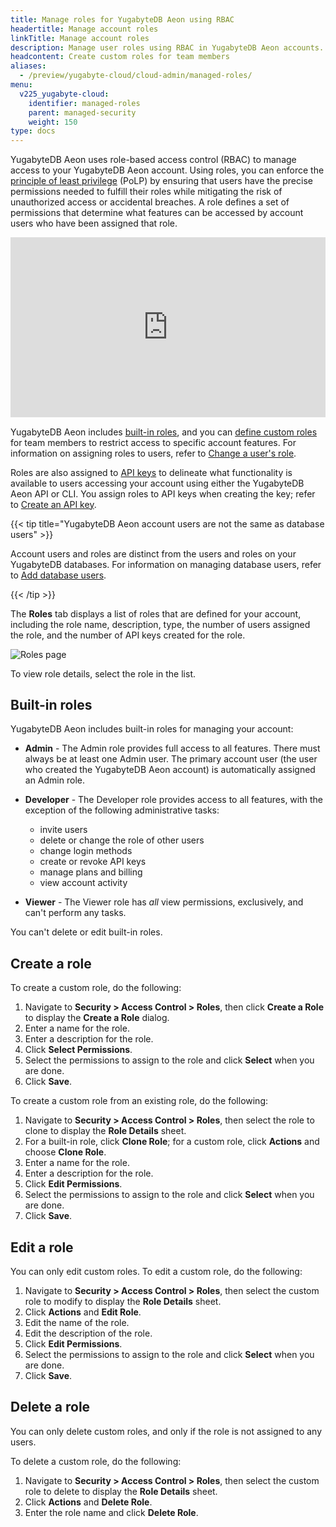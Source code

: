 ```yaml
---
title: Manage roles for YugabyteDB Aeon using RBAC
headertitle: Manage account roles
linkTitle: Manage account roles
description: Manage user roles using RBAC in YugabyteDB Aeon accounts.
headcontent: Create custom roles for team members
aliases:
  - /preview/yugabyte-cloud/cloud-admin/managed-roles/
menu:
  v225_yugabyte-cloud:
    identifier: managed-roles
    parent: managed-security
    weight: 150
type: docs
---
```


YugabyteDB Aeon uses role-based access control (RBAC) to manage access to your YugabyteDB Aeon account. Using roles, you can enforce the [principle of least privilege](https://en.wikipedia.org/wiki/Principle_of_least_privilege) (PoLP) by ensuring that users have the precise permissions needed to fulfill their roles while mitigating the risk of unauthorized access or accidental breaches. A role defines a set of permissions that determine what features can be accessed by account users who have been assigned that role.

<div style="position: relative; padding-bottom: calc(48.5% + 44px); height: 0;"><iframe src="https://app.supademo.com/embed/8qhuZOgCCzczVXY_5pydu" frameborder="0" webkitallowfullscreen="true" mozallowfullscreen="true" allowfullscreen style="position: absolute; top: 0; left: 0; width: 100%; height: 100%;"></iframe></div>

YugabyteDB Aeon includes [built-in roles](#built-in-roles), and you can [define custom roles](#create-a-role) for team members to restrict access to specific account features. For information on assigning roles to users, refer to [Change a user's role](../manage-access/#change-a-user-s-role).

Roles are also assigned to [API keys](../../managed-automation/managed-apikeys/) to delineate what functionality is available to users accessing your account using either the YugabyteDB Aeon API or CLI. You assign roles to API keys when creating the key; refer to [Create an API key](../../managed-automation/managed-apikeys/#create-an-api-key).

{{< tip title="YugabyteDB Aeon account users are not the same as database users" >}}

Account users and roles are distinct from the users and roles on your YugabyteDB databases. For information on managing database users, refer to [Add database users](../../cloud-secure-clusters/add-users/).

{{< /tip >}}

The **Roles** tab displays a list of roles that are defined for your account, including the role name, description, type, the number of users assigned the role, and the number of API keys created for the role.

![Roles page](/images/yb-cloud/managed-admin-roles.png)

To view role details, select the role in the list.

## Built-in roles

YugabyteDB Aeon includes built-in roles for managing your account:

- **Admin** - The Admin role provides full access to all features. There must always be at least one Admin user. The primary account user (the user who created the YugabyteDB Aeon account) is automatically assigned an Admin role.

- **Developer** - The Developer role provides access to all features, with the exception of the following administrative tasks:

  - invite users
  - delete or change the role of other users
  - change login methods
  - create or revoke API keys
  - manage plans and billing
  - view account activity

- **Viewer** - The Viewer role has _all_ view permissions, exclusively, and can't perform any tasks.

You can't delete or edit built-in roles.

## Create a role

To create a custom role, do the following:

1. Navigate to **Security > Access Control > Roles**, then click **Create a Role** to display the **Create a Role** dialog.
1. Enter a name for the role.
1. Enter a description for the role.
1. Click **Select Permissions**.
1. Select the permissions to assign to the role and click **Select** when you are done.
1. Click **Save**.

To create a custom role from an existing role, do the following:

1. Navigate to **Security > Access Control > Roles**, then select the role to clone to display the **Role Details** sheet.
1. For a built-in role, click **Clone Role**; for a custom role, click **Actions** and choose **Clone Role**.
1. Enter a name for the role.
1. Enter a description for the role.
1. Click **Edit Permissions**.
1. Select the permissions to assign to the role and click **Select** when you are done.
1. Click **Save**.

## Edit a role

You can only edit custom roles. To edit a custom role, do the following:

1. Navigate to **Security > Access Control > Roles**, then select the custom role to modify to display the **Role Details** sheet.
1. Click **Actions** and **Edit Role**.
1. Edit the name of the role.
1. Edit the description of the role.
1. Click **Edit Permissions**.
1. Select the permissions to assign to the role and click **Select** when you are done.
1. Click **Save**.

## Delete a role

You can only delete custom roles, and only if the role is not assigned to any users.

To delete a custom role, do the following:

1. Navigate to **Security > Access Control > Roles**, then select the custom role to delete to display the **Role Details** sheet.
1. Click **Actions** and **Delete Role**.
1. Enter the role name and click **Delete Role**.
